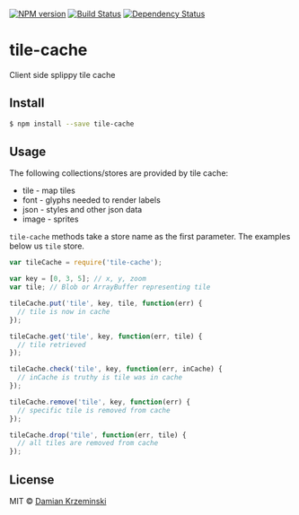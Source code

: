 [![NPM version][npm-image]][npm-url]
[![Build Status][build-image]][build-url]
[![Dependency Status][deps-image]][deps-url]

# tile-cache

Client side splippy tile cache

## Install

```sh
$ npm install --save tile-cache
```

## Usage

The following collections/stores are provided by tile cache:

-  tile - map tiles
-  font - glyphs needed to render labels
-  json - styles and other json data
-  image - sprites

`tile-cache` methods take a store name as the first parameter. The examples below us `tile` store.

```js
var tileCache = require('tile-cache');

var key = [0, 3, 5]; // x, y, zoom
var tile; // Blob or ArrayBuffer representing tile

tileCache.put('tile', key, tile, function(err) {
  // tile is now in cache
});

tileCache.get('tile', key, function(err, tile) {
  // tile retrieved
});

tileCache.check('tile', key, function(err, inCache) {
  // inCache is truthy is tile was in cache
});

tileCache.remove('tile', key, function(err) {
  // specific tile is removed from cache
});

tileCache.drop('tile', function(err, tile) {
  // all tiles are removed from cache
});
```

## License

MIT © [Damian Krzeminski](https://furkot.com)

[npm-image]: https://img.shields.io/npm/v/tile-cache
[npm-url]: https://npmjs.org/package/tile-cache

[build-image]: https://img.shields.io/github/actions/workflow/status/pirxpilot/tile-cache/check.yaml?branch=main
[build-url]: https://github.com/pirxpilot/tile-cache/actions/workflows/check.yaml

[deps-image]: https://img.shields.io/librariesio/release/npm/tile-cache
[deps-url]: https://libraries.io/npm/tile-cache
